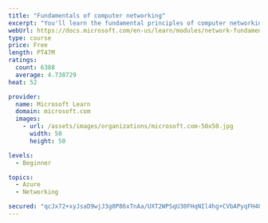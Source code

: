 ```yaml
---
title: "Fundamentals of computer networking"
excerpt: "You'll learn the fundamental principles of computer networking to prepare you for the Azure admin and developer learning paths."
webUrl: https://docs.microsoft.com/en-us/learn/modules/network-fundamentals/
type: course
price: Free
length: PT47M
ratings:
  count: 6388
  average: 4.738729
heat: 52

provider:
  name: Microsoft Learn
  domain: microsoft.com
  images:
    - url: /assets/images/organizations/microsoft.com-50x50.jpg
      width: 50
      height: 50

levels:
  - Beginner

topics:
  - Azure
  - Networking

secured: "qcJx72+xyJsaD9wjJ3g0P86xTnAa/UXT2WPSqU30FHqNIl4hg+CVbAPyqFH40NJdfm+aPy8w2WMHcAdLkmu2wQA0YMzSGHt1H/MaVsmWpOZDTseEWSNo4ruicVMpeLIOAsJyufD7f9B9OC8e0YFYK9nWNcJq3da9EWEpZWjgGddPuzxpyrsBMDshlr9xBSb93Nk6N86ojKYN56e4mwR1IzLty8l3mTYfhhr8Nesv0OSs6R7nayMOc8jNPga3G0iIkHN63Buh9jiBYdhesj7Wi1Vjy0aWk+ZnllLGvGraxgIqyoyiF1gb45dEHuBOj9O68kv+a1xojauyuRXVYVR01fap2axetoIJor5v+WQKHCI3Ya5L2TBnqhYK1378tQfBUnrDRTUKG7BOLi5c1YCeng4P07RYyhclJZPb8GYYmIw=;OzJ5P6aOBUK2Twgq85ZtNg=="
---
```


